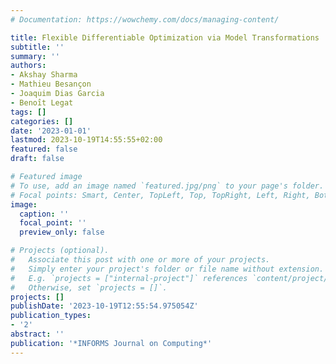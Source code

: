 ```yaml
---
# Documentation: https://wowchemy.com/docs/managing-content/

title: Flexible Differentiable Optimization via Model Transformations
subtitle: ''
summary: ''
authors:
- Akshay Sharma
- Mathieu Besançon
- Joaquim Dias Garcia
- Benoı̂t Legat
tags: []
categories: []
date: '2023-01-01'
lastmod: 2023-10-19T14:55:55+02:00
featured: false
draft: false

# Featured image
# To use, add an image named `featured.jpg/png` to your page's folder.
# Focal points: Smart, Center, TopLeft, Top, TopRight, Left, Right, BottomLeft, Bottom, BottomRight.
image:
  caption: ''
  focal_point: ''
  preview_only: false

# Projects (optional).
#   Associate this post with one or more of your projects.
#   Simply enter your project's folder or file name without extension.
#   E.g. `projects = ["internal-project"]` references `content/project/deep-learning/index.md`.
#   Otherwise, set `projects = []`.
projects: []
publishDate: '2023-10-19T12:55:54.975054Z'
publication_types:
- '2'
abstract: ''
publication: '*INFORMS Journal on Computing*'
---
```

